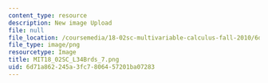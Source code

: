 ```yaml
---
content_type: resource
description: New image Upload
file: null
file_location: /coursemedia/18-02sc-multivariable-calculus-fall-2010/6d71a862245a3fc7806457201ba07283_MIT18_02SC_L34Brds_7.png
file_type: image/png
resourcetype: Image
title: MIT18_02SC_L34Brds_7.png
uid: 6d71a862-245a-3fc7-8064-57201ba07283
---
```

